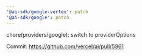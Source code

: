 ```yaml
---
'@ai-sdk/google-vertex': patch
'@ai-sdk/google': patch
---
```


chore(providers/google): switch to providerOptions

Commit: https://github.com/vercel/ai/pull/5961

